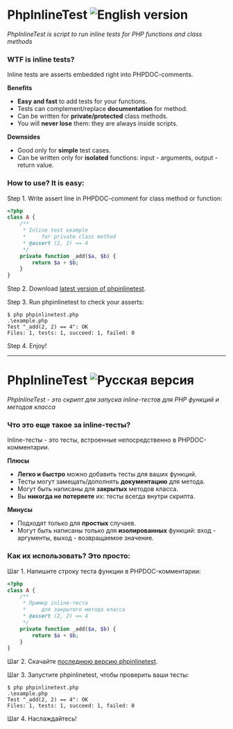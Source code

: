 # PhpInlineTest ![English version](http://upload.wikimedia.org/wikipedia/en/thumb/a/ae/Flag_of_the_United_Kingdom.svg/22px-Flag_of_the_United_Kingdom.svg.png)

*PhpInlineTest is script to run inline tests for PHP functions and class methods*

### WTF is inline tests?

Inline tests are asserts embedded right into PHPDOC-comments.

__Benefits__
* **Easy and fast** to add tests for your functions.
* Tests can complement/replace **documentation** for method.
* Can be written for **private/protected** class methods.
* You will **never lose** them: they are always inside scripts.

__Downsides__
* Good only for **simple** test cases.
* Can be written only for **isolated** functions: input - arguments, output - return value.

### How to use? It is easy:

Step 1. Write assert line in PHPDOC-comment for class method or function:

```php
<?php
class A {
	/**
	 * Inline test example
	 *     for private class method
	 * @assert (2, 2) == 4
	 */
	private function _add($a, $b) {
		return $a + $b;
	}
}
```

Step 2. Download [latest version of phpinlinetest](https://github.com/ptrofimov/phpinlinetest/blob/master/phpinlinetest.php).

Step 3. Run phpinlinetest to check your asserts:

	$ php phpinlinetest.php
	.\example.php
	Test "_add(2, 2) == 4": OK
	Files: 1, tests: 1, succeed: 1, failed: 0
	
Step 4. Enjoy!

--------------------------------------------------

# PhpInlineTest ![Русская версия](http://upload.wikimedia.org/wikipedia/en/thumb/f/f3/Flag_of_Russia.svg/22px-Flag_of_Russia.svg.png)

*PhpInlineTest - это скрипт для запуска inline-тестов для PHP функций и методов класса*

### Что это еще такое за inline-тесты?

Inline-тесты - это тесты, встроенные непосредственно в PHPDOC-комментарии.

__Плюсы__
* **Легко и быстро** можно добавить тесты для ваших функций.
* Тесты могут замещать/дополнять **документацию** для метода.
* Могут быть написаны для **закрытых** методов класса.
* Вы **никогда не потеряете** их: тесты всегда внутри скрипта.

__Минусы__
* Подходят только для **простых** случаев.
* Могут быть написаны только для **изолированных** функций: вход - аргументы, выход - возвращаемое значение.

### Как их использовать? Это просто:

Шаг 1. Напишите строку теста функции в PHPDOC-комментарии:

```php
<?php
class A {
	/**
	 * Пример inline-теста
	 *     для закрытого метода класса
	 * @assert (2, 2) == 4
	 */
	private function _add($a, $b) {
		return $a + $b;
	}
}
```

Шаг 2. Скачайте [последнюю версию phpinlinetest](https://github.com/ptrofimov/phpinlinetest/blob/master/phpinlinetest.php).

Шаг 3. Запустите phpinlinetest, чтобы проверить ваши тесты:

	$ php phpinlinetest.php
	.\example.php
	Test "_add(2, 2) == 4": OK
	Files: 1, tests: 1, succeed: 1, failed: 0
	
Шаг 4. Наслаждайтесь!